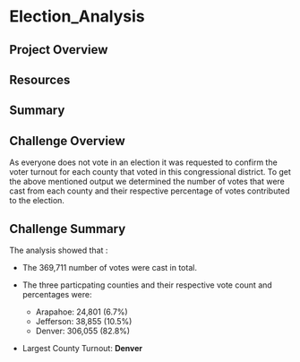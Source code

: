 # Election_Analysis
## Project Overview
## Resources
## Summary
## Challenge Overview
As everyone does not vote in an election it was requested to confirm the voter turnout for each county that voted in this congressional district. To get the above mentioned output we determined the number of votes that were cast from each county and their respective percentage of votes contributed to the election.
## Challenge Summary
The analysis showed that :
- The 369,711 number of votes were cast in total.
- The three particpating counties and their respective vote count and percentages were:
  - Arapahoe: 24,801 (6.7%)
  - Jefferson: 38,855 (10.5%)
  - Denver: 306,055 (82.8%)
  
- Largest County Turnout: **Denver**
